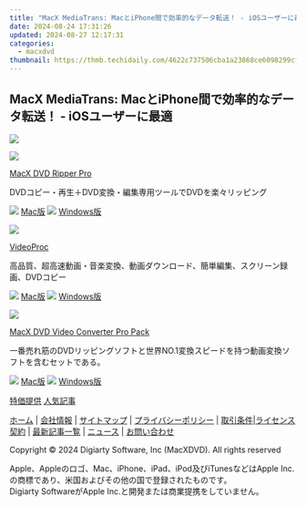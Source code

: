 ```yaml
---
title: "MacX MediaTrans: MacとiPhone間で効率的なデータ転送！ - iOSユーザーに最適"
date: 2024-08-24 17:31:26
updated: 2024-08-27 12:17:31
categories:
  - macxdvd
thumbnail: https://thmb.techidaily.com/4622c737506cba1a23868ce6098299cf82c4724d17bc893106f7883eb3c1b7e3.jpg
---
```


## MacX MediaTrans: MacとiPhone間で効率的なデータ転送！ - iOSユーザーに最適

![](https://www.macxdvd.com/mediatrans/../mobile-images/index/nav-more.png)

![](https://www.macxdvd.com/mediatrans/../mobile-images/index/mi1.png)

[MacX DVD Ripper Pro](https://tools.techidaily.com/macxdvd/products/)

DVDコピー・再生＋DVD変換・編集専用ツールでDVDを楽々リッピング

![](https://www.macxdvd.com/mediatrans/../mobile-images/index/mm.png) [Mac版](https://tools.techidaily.com/macxdvd/products/) ![](https://www.macxdvd.com/mediatrans/../mobile-images/index/mw.png) [Windows版](https://tools.techidaily.com/macxdvd/products/) 

![](https://www.macxdvd.com/mediatrans/../mobile-images/index/mi2.png)

[VideoProc](https://tools.techidaily.com/macxdvd/products/)

高品質、超高速動画・音楽変換、動画ダウンロード、簡単編集、スクリーン録画、DVDコピー

![](https://www.macxdvd.com/mediatrans/../mobile-images/index/mm.png) [Mac版](https://tools.techidaily.com/macxdvd/products/) ![](https://www.macxdvd.com/mediatrans/../mobile-images/index/mw.png) [Windows版](https://tools.techidaily.com/macxdvd/products/) 

![](https://www.macxdvd.com/mediatrans/../mobile-images/index/mi3.png)

[MacX DVD Video Converter Pro Pack](https://tools.techidaily.com/macxdvd/products/)

一番売れ筋のDVDリッピングソフトと世界NO.1変換スピードを持つ動画変換ソフトを含むセットである。

![](https://www.macxdvd.com/mediatrans/../mobile-images/index/mm.png) [Mac版](https://tools.techidaily.com/macxdvd/products/) ![](https://www.macxdvd.com/mediatrans/../mobile-images/index/mw.png) [Windows版](https://tools.techidaily.com/macxdvd/products/) 

[特価提供](https://tools.techidaily.com/macxdvd/products/) [人気記事](https://tools.techidaily.com/macxdvd/products/) 



[ホーム](https://tools.techidaily.com/macxdvd/products/) | [会社情報](https://tools.techidaily.com/macxdvd/products/) | [サイトマップ](https://tools.techidaily.com/macxdvd/products/) | [プライバシーポリシー](https://tools.techidaily.com/macxdvd/products/) | [取引条件](https://tools.techidaily.com/macxdvd/products/)|[ライセンス契約](https://tools.techidaily.com/macxdvd/products/) | [最新記事一覧](https://tools.techidaily.com/macxdvd/products/) | [ニュース](https://tools.techidaily.com/macxdvd/products/) | [お問い合わせ](https://tools.techidaily.com/macxdvd/products/)

Copyright © 2024 Digiarty Software, Inc (MacXDVD). All rights reserved

Apple、Appleのロゴ、Mac、iPhone、iPad、iPod及びiTunesなどはApple Inc.の商標であり、米国およびその他の国で登録されたものです。  
Digiarty SoftwareがApple Inc.と開発または商業提携をしていません。

<ins class="adsbygoogle"
     style="display:block"
     data-ad-format="autorelaxed"
     data-ad-client="ca-pub-7571918770474297"
     data-ad-slot="1223367746"></ins>



<ins class="adsbygoogle"
     style="display:block"
     data-ad-client="ca-pub-7571918770474297"
     data-ad-slot="8358498916"
     data-ad-format="auto"
     data-full-width-responsive="true"></ins>
